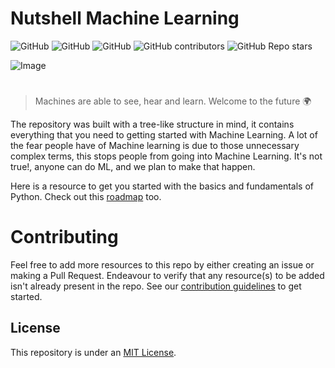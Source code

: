 # Nutshell Machine Learning 

![GitHub](https://img.shields.io/github/license/EdemGold/Nutshell-Machine-Learning)
![GitHub](https://img.shields.io/badge/Contributions-welcome-green)
![GitHub](https://img.shields.io/badge/PRs-welcome-green)
![GitHub contributors](https://img.shields.io/github/contributors/EdemGold/Nutshell-Machine-Learning)
![GitHub Repo stars](https://img.shields.io/github/stars/EdemGold/Nutshell-Machine-Learning)

![Image](https://github.com/Mannuel25/Nutshell-Machine-Learning/blob/main/Images/Image_1.png)
# 

> Machines are able to see, hear and learn. Welcome to the future 🌍

The repository was built with a tree-like structure in mind, it contains everything that you need to getting started with Machine Learning. A lot of the fear people have of Machine learning is due to those unnecessary complex terms, this stops people from going into Machine Learning. It's not true!, anyone can do ML, and we plan to make that happen.

Here is a resource to get you started with the basics and fundamentals of Python. Check out this [roadmap](Roadmap/roadmap.md) too.

# Contributing

Feel free to add more resources to this repo by either creating an issue or making a Pull Request. Endeavour to verify that any resource(s) to be added isn't already present in the repo. See our [contribution guidelines](CONTRIBUTING.md) to get started.


## License

This repository is under an [MIT License](https://choosealicense.com/licenses/mit/).
